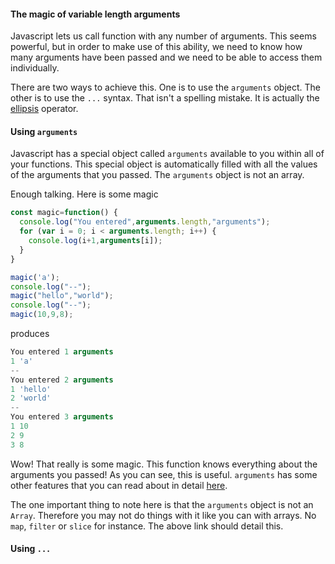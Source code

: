 #### The magic of variable length arguments

Javascript lets us call function with any number of arguments. This seems powerful, but in order to make use of this ability, we need to know how many arguments have been passed and we need to be able to access them individually.

There are two ways to achieve this. One is to use the `arguments` object. The other is to use the `...` syntax. That isn't a spelling mistake. It is actually the [ellipsis](https://en.wikipedia.org/wiki/Ellipsis) operator.


#### Using `arguments`

Javascript has a special object called `arguments` available to you within all of your functions. This special object is automatically filled with all the values of the arguments that you passed. The `arguments` object is not an array.

Enough talking. Here is some magic
```javascript
const magic=function() {
  console.log("You entered",arguments.length,"arguments");
  for (var i = 0; i < arguments.length; i++) {
    console.log(i+1,arguments[i]);
  }
}

magic('a');
console.log("--");
magic("hello","world");
console.log("--");
magic(10,9,8);
```

produces

```javascript
You entered 1 arguments
1 'a'
--
You entered 2 arguments
1 'hello'
2 'world'
--
You entered 3 arguments
1 10
2 9
3 8
```

Wow! That really is some magic. This function knows everything about the arguments you passed! As you can see, this is useful. `arguments` has some other features that you can read about in detail [here](https://developer.mozilla.org/en-US/docs/Web/JavaScript/Reference/Functions/arguments).

The one important thing to note here is that the `arguments` object is not an `Array`. Therefore you may not do things with it like you can with arrays. No `map`, `filter` or `slice` for instance. The above link should detail this.

#### Using `...`
